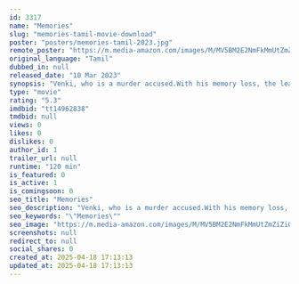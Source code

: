 ```yaml
---
id: 3317
name: "Memories"
slug: "memories-tamil-movie-download"
poster: "posters/memories-tamil-2023.jpg"
remote_poster: "https://m.media-amazon.com/images/M/MV5BM2E2NmFkMmUtZmZiZi00MDM5LWI2OGItNzliM2FiZGIyYWJhXkEyXkFqcGdeQXVyMjA1MTA3MjY@._V1_SX300.jpg"
original_language: "Tamil"
dubbed_in: null
released_date: "10 Mar 2023"
synopsis: "Venki, who is a murder accused.With his memory loss, the lead role is unable to recollect the entire incident of the murder and the rest of the story is about how he gets out"
type: "movie"
rating: "5.3"
imdbid: "tt14962838"
tmdbid: null
views: 0
likes: 0
dislikes: 0
author_id: 1
trailer_url: null
runtime: "120 min"
is_featured: 0
is_active: 1
is_comingsoon: 0
seo_title: "Memories"
seo_description: "Venki, who is a murder accused.With his memory loss, the lead role is unable to recollect the entire incident of the murder and the rest of the story is about how he gets out"
seo_keywords: "\"Memories\""
seo_image: "https://m.media-amazon.com/images/M/MV5BM2E2NmFkMmUtZmZiZi00MDM5LWI2OGItNzliM2FiZGIyYWJhXkEyXkFqcGdeQXVyMjA1MTA3MjY@._V1_SX300.jpg"
screenshots: null
redirect_to: null
social_shares: 0
created_at: 2025-04-18 17:13:13
updated_at: 2025-04-18 17:13:13
---
```


